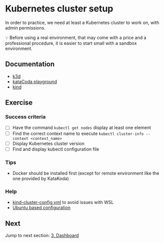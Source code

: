 # Kubernetes cluster setup

In order to practice, we need at least a Kubernetes cluster to work on, with admin permissions.

:bulb: Before using a real environment, that may come with a price and a professional procedure, it is easier to start small with a sandbox environment.

## Documentation

- [k3d](https://k3d.io/)
- [kataCoda playground](https://www.katacoda.com/courses/kubernetes/playground)
- [kind](https://kind.sigs.k8s.io/)

## Exercise

### Success criteria

- [ ] Have the command `kubectl get nodes` display at least one element
- [ ] Find the correct context name to execute `kubectl cluster-info --context <context_name>`
- [ ] Display Kubernetes cluster version
- [ ] Find and display kubectl configuration file

### Tips

- Docker should be installed first (except for remote environment like the one provided by KataKoda)

### Help

- [kind-cluster-config.yml](../../manifests/kind-cluster-config.yml) to avoid issues with WSL
- [Ubuntu based configuration](../0-help/ubuntu-based-configuration.md)

## Next

Jump to next section: [3. Dashboard](../3-dashboard/dashboard.md)
